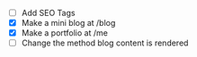 - [ ] Add SEO Tags
- [x] Make a mini blog at /blog
- [x] Make a portfolio at /me
- [ ] Change the method blog content is rendered
